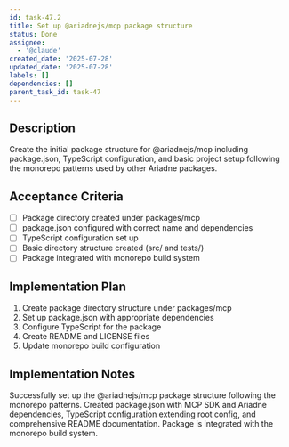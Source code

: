 ```yaml
---
id: task-47.2
title: Set up @ariadnejs/mcp package structure
status: Done
assignee:
  - '@claude'
created_date: '2025-07-28'
updated_date: '2025-07-28'
labels: []
dependencies: []
parent_task_id: task-47
---
```


## Description

Create the initial package structure for @ariadnejs/mcp including package.json, TypeScript configuration, and basic project setup following the monorepo patterns used by other Ariadne packages.

## Acceptance Criteria

- [ ] Package directory created under packages/mcp
- [ ] package.json configured with correct name and dependencies
- [ ] TypeScript configuration set up
- [ ] Basic directory structure created (src/ and tests/)
- [ ] Package integrated with monorepo build system

## Implementation Plan

1. Create package directory structure under packages/mcp
2. Set up package.json with appropriate dependencies
3. Configure TypeScript for the package
4. Create README and LICENSE files
5. Update monorepo build configuration

## Implementation Notes

Successfully set up the @ariadnejs/mcp package structure following the monorepo patterns. Created package.json with MCP SDK and Ariadne dependencies, TypeScript configuration extending root config, and comprehensive README documentation. Package is integrated with the monorepo build system.

